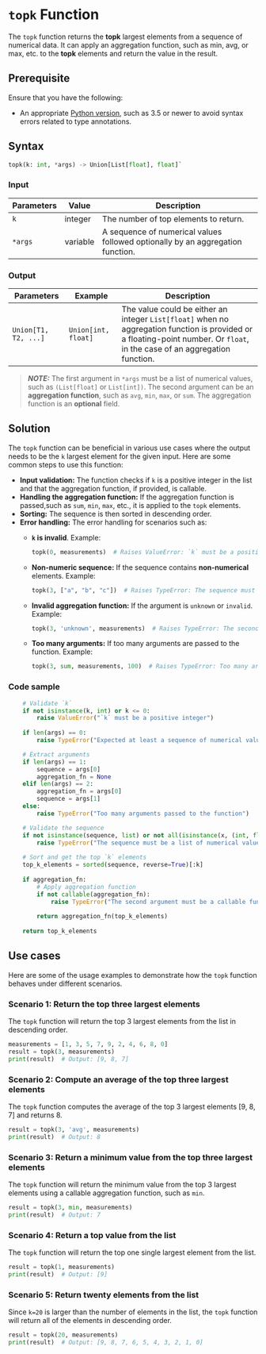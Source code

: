 # `topk` Function

The `topk` function returns the **topk** largest elements from a sequence of numerical data. It can apply an aggregation function, such as min, avg, or max, etc. to the **topk** elements and return the value in the result.

## Prerequisite
Ensure that you have the following:

* An appropriate [Python version](https://www.python.org/downloads/), such as 3.5 or newer to avoid syntax errors related to type annotations.

## Syntax

```py
topk(k: int, *args) -> Union[List[float], float]`
```
### Input

| Parameters  | Value    | Description |
| -------- | ------------|-------------|
| `k`       | integer     | The number of top elements to return. |
| `*args`    |  variable   | A sequence of numerical values followed optionally by an aggregation function. 


### Output

| Parameters  | Example    | Description |
| -------- | ------------|-------------|
| `Union[T1, T2, ...]`       | `Union[int, float]`     |  The value could be either an integer `List[float]` when no aggregation function is provided or a floating-point number. Or `float`, in the case of an aggregation function. |

> **_NOTE:_**  The first argument in `*args` must be a list of numerical values, such as `(List[float]` or `List[int])`. The second argument can be an **aggregation function**, such as `avg`, `min`, `max`, or `sum`. The aggregation function is an **optional** field.     

## Solution

The `topk` function can be beneficial in various use cases where the output needs to be the `k` largest element for the given input.
Here are some common steps to use this function:

* **Input validation:** The function checks if `k` is a positive integer in the list and that the aggregation function, if provided, is callable.
* **Handling the aggregation function:** If the aggregation function is passed,such as `sum`, `min`, `max`, etc., it is applied to the `topk` elements.
* **Sorting:** The sequence is then sorted in descending order.
* **Error handling:** The error handling for scenarios such as:
    * **`k` is invalid**. Example:
        ```py
        topk(0, measurements)  # Raises ValueError: `k` must be a positive integer.
        ```
    * **Non-numeric sequence:** If the sequence contains **non-numerical** elements. Example:

        ```py
        topk(3, ["a", "b", "c"])  # Raises TypeError: The sequence must be a list of numerical values.
        ```
    * **Invalid aggregation function:** If the argument is `unknown` or `invalid`. Example:
        ```py
        topk(3, 'unknown', measurements)  # Raises TypeError: The second argument must be 'avg' or a callable function.
        ```
    * **Too many arguments:** If too many arguments are passed to the function. Example:
        ```py
        topk(3, sum, measurements, 100)  # Raises TypeError: Too many arguments passed to the function.
        ```

### Code sample

```py
    # Validate `k`
    if not isinstance(k, int) or k <= 0:
        raise ValueError("`k` must be a positive integer")
    
    if len(args) == 0:
        raise TypeError("Expected at least a sequence of numerical values as input")

    # Extract arguments
    if len(args) == 1:
        sequence = args[0]
        aggregation_fn = None
    elif len(args) == 2:
        aggregation_fn = args[0]
        sequence = args[1]
    else:
        raise TypeError("Too many arguments passed to the function")

    # Validate the sequence
    if not isinstance(sequence, list) or not all(isinstance(x, (int, float)) for x in sequence):
        raise TypeError("The sequence must be a list of numerical values")
    
    # Sort and get the top `k` elements
    top_k_elements = sorted(sequence, reverse=True)[:k]
    
    if aggregation_fn:
        # Apply aggregation function
        if not callable(aggregation_fn):
            raise TypeError("The second argument must be a callable function")
        
        return aggregation_fn(top_k_elements)
    
    return top_k_elements

```
## Use cases
Here are some of the usage examples to demonstrate how the `topk` function behaves under different scenarios.

### Scenario 1: Return the top three largest elements

The `topk` function will return the top 3 largest elements from the list in descending order.

```py
measurements = [1, 3, 5, 7, 9, 2, 4, 6, 8, 0]
result = topk(3, measurements)
print(result)  # Output: [9, 8, 7]
```

### Scenario 2: Compute an average of the top three largest elements 

The `topk` function computes the average of the top 3 largest elements [9, 8, 7] and returns 8.

```py
result = topk(3, 'avg', measurements)
print(result)  # Output: 8
```

### Scenario 3: Return a minimum value from the top three largest elements 

The `topk` function will return the minimum value from the top 3 largest elements using a callable aggregation function, such as `min`.

```py
result = topk(3, min, measurements)
print(result)  # Output: 7
```
### Scenario 4: Return a top value from the list 

The `topk` function will return the top one single largest element from the list.

```py
result = topk(1, measurements)
print(result)  # Output: [9]
```

### Scenario 5: Return twenty elements from the list 

Since `k=20` is larger than the number of elements in the list, the `topk` function will return all of the elements in descending order.

```py
result = topk(20, measurements)
print(result)  # Output: [9, 8, 7, 6, 5, 4, 3, 2, 1, 0]
```
